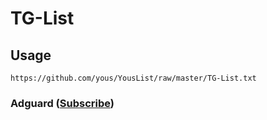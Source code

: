 # TG-List

## Usage

```
https://github.com/yous/YousList/raw/master/TG-List.txt
```

### Adguard ([Subscribe](abp:subscribe?location=https%3A%2F%2Fgithub.com%2Fddeobul%2FTG-List%2Fraw%2Fmaster%2FTG-List&title=TG-List))
